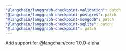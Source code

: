 ```yaml
---
"@langchain/langgraph-checkpoint-validation": patch
"@langchain/langgraph-checkpoint-postgres": patch
"@langchain/langgraph-checkpoint-mongodb": patch
"@langchain/langgraph-checkpoint-sqlite": patch
"@langchain/langgraph-checkpoint": patch
---
```


Add support for @langchain/core 1.0.0-alpha
